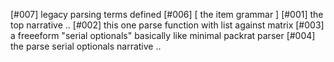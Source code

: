 [#007]       legacy parsing terms defined
[#006]       [ the item grammar ]
[#001]       the top narrative ..
[#002]       this one parse function with list against matrix
[#003]       a freeeform "serial optionals" basically like minimal packrat parser
[#004]       the parse serial optionals narrative ..
